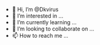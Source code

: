 - 👋 Hi, I’m @Dkvirus
- 👀 I’m interested in ...
- 🌱 I’m currently learning ...
- 💞️ I’m looking to collaborate on ...
- 📫 How to reach me ...

<!---
Dk420-virus/Dk420-virus is a ✨ special ✨ repository because its `README.md` (this file) appears on your GitHub profile.
You can click the Preview link to take a look at your changes.
--->
